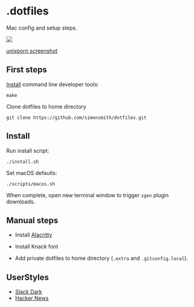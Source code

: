 # .dotfiles

Mac config and setup steps.

![](https://cl.ly/pibU/Image%202018-02-22%20at%2010.12.26%20pm.png)

[unixporn screenshot](https://www.reddit.com/r/unixporn/comments/7zym3k/macos_minimal_neovim_tmux/?st=jej3vr0y&sh=347badcb)

## First steps

[Install](http://osxdaily.com/2014/02/12/install-command-line-tools-mac-os-x/) command line developer tools:

```
make
```

Clone dotfiles to home directory

```
git clone https://github.com/simonsmith/dotfiles.git
```

## Install

Run install script:

```
./install.sh
```

Set macOS defaults:

```
./scripts/macos.sh
```

When complete, open new terminal window to trigger `zgen` plugin downloads.

## Manual steps

* Install [Alacritty](https://github.com/jwilm/alacritty/)

* Install Knack font

* Add private dotfiles to home directory (`.extra` and `.gitconfig.local`).

## UserStyles

* [Slack Dark](https://userstyles.org/styles/117475/slack-night-mode-black)
* [Hacker News](https://github.com/oskarkrawczyk/hackernews-userstyles)
